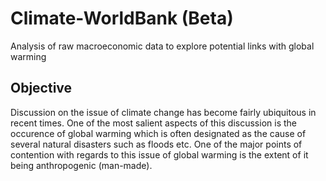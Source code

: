 # Climate-WorldBank (Beta)
Analysis of raw macroeconomic data to explore potential links with global warming

## Objective
Discussion on the issue of climate change has become fairly ubiquitous in recent times. One of the most salient aspects of this discussion is the occurence of global warming which is often designated as the cause of several natural disasters such as floods etc. One of the major points of contention with regards to this issue of global warming is the extent of it being anthropogenic (man-made). 
